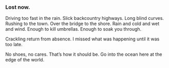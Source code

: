 ### Lost now.

Driving too fast in the rain. Slick backcountry highways. Long blind curves. Rushing to the town. Over the bridge to the shore. Rain and cold and wet and wind. Enough to kill umbrellas. Enough to soak you through.

Crackling return from absence. I missed what was happening until it was too late. 

No shoes, no cares. That’s how it should be. Go into the ocean here at the edge of the world. 

